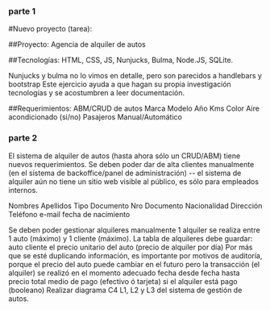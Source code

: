 ### parte 1

#Nuevo proyecto (tarea):

##Proyecto: 
Agencia de alquiler de autos

##Tecnologías:
HTML, CSS, JS, Nunjucks, Bulma, Node.JS, SQLite.

Nunjucks y bulma no lo vimos en detalle, pero son parecidos a handlebars y bootstrap
Este ejercicio ayuda a que hagan su propia investigación tecnologías y se acostumbren a leer documentación.

##Requerimientos:
ABM/CRUD de autos
Marca
Modelo
Año
Kms
Color
Aire acondicionado (si/no)
Pasajeros
Manual/Automático

### parte 2

El sistema de alquiler de autos (hasta ahora sólo un CRUD/ABM) tiene nuevos requerimientos.
Se deben poder dar de alta clientes manualmente (en el sistema de backoffice/panel de administración) -- el sistema de alquiler aún no tiene un sitio web visible al público, es sólo para empleados internos.

Nombres
Apellidos
Tipo Documento
Nro Documento
Nacionalidad
Dirección
Teléfono
e-mail
fecha de nacimiento

Se deben poder gestionar alquileres manualmente
1 alquiler se realiza entre 1 auto (máximo) y 1 cliente (máximo).
La tabla de alquileres debe guardar:
auto
cliente
el precio unitario del auto (precio de alquiler por día) 
Por más que se esté duplicando información, es importante por motivos de auditoría, porque el precio del auto puede cambiar en el futuro pero la transacción (el alquiler) se realizó en el momento adecuado
fecha desde
fecha hasta
precio total
medio de pago (efectivo ó tarjeta)
si el alquiler está pago (booleano)
Realizar diagrama C4 L1, L2 y L3 del sistema de gestión de autos.
